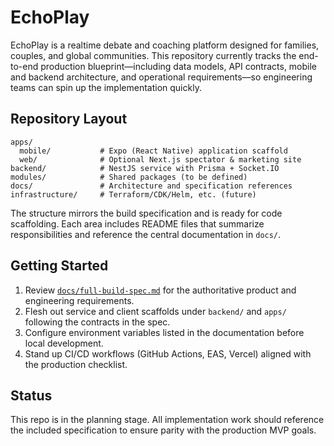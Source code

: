 # EchoPlay

EchoPlay is a realtime debate and coaching platform designed for families, couples, and global communities. This repository currently tracks the end-to-end production blueprint—including data models, API contracts, mobile and backend architecture, and operational requirements—so engineering teams can spin up the implementation quickly.

## Repository Layout

```
apps/
  mobile/           # Expo (React Native) application scaffold
  web/              # Optional Next.js spectator & marketing site
backend/            # NestJS service with Prisma + Socket.IO
modules/            # Shared packages (to be defined)
docs/               # Architecture and specification references
infrastructure/     # Terraform/CDK/Helm, etc. (future)
```

The structure mirrors the build specification and is ready for code scaffolding. Each area includes README files that summarize responsibilities and reference the central documentation in `docs/`.

## Getting Started

1. Review [`docs/full-build-spec.md`](docs/full-build-spec.md) for the authoritative product and engineering requirements.
2. Flesh out service and client scaffolds under `backend/` and `apps/` following the contracts in the spec.
3. Configure environment variables listed in the documentation before local development.
4. Stand up CI/CD workflows (GitHub Actions, EAS, Vercel) aligned with the production checklist.

## Status

This repo is in the planning stage. All implementation work should reference the included specification to ensure parity with the production MVP goals.
